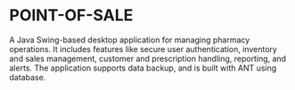 # POINT-OF-SALE
A Java Swing-based desktop application for managing pharmacy operations. It includes features like secure user authentication, inventory and sales management, customer and prescription handling, reporting, and alerts. The application supports data backup, and is built with ANT using database.
